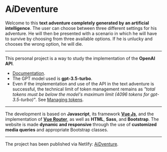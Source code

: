 # A*i*Deventure

Welcome to this **text adventure completely generated by an artificial intelligence**.
The user can choose between three different settings for his adventure. He will then be presented with a scenario in which he will have to survive by choosing from three available options. If he is unlucky and chooses the wrong option, he will die.

---

This personal project is a way to study the implementation of the **OpenAI API**.
- [Documentation](https://platform.openai.com/docs/introduction). 
- The GPT model used is **gpt-3.5-turbo**.
- Even if the implementation and use of the API in the text adventure is successful, the technical limit of token management remains as *"total tokens must be below the model's maximum limit (4096 tokens for gpt-3.5-turbo)"*. See [Managing tokens](https://platform.openai.com/docs/guides/gpt/managing-tokens).

---

The development is based on **Javascript**, its framework **[Vue Js](https://vuejs.org/guide/introduction.html#what-is-vue)**, and the implementation of **[Vue Router](https://router.vuejs.org/)**, as well as **HTML**, **Sass**, and **Bootstrap**.
The website is made **dynamic and responsive** through the use of **customized media queries** and appropriate Bootstrap classes. 

---

The project has been published via Netlify: [AiDventure](https://aidventure.netlify.app).